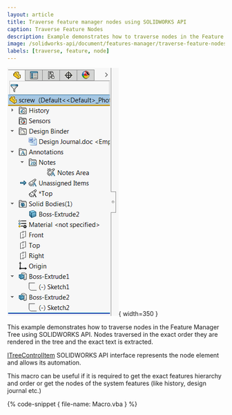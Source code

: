 ```yaml
---
layout: article
title: Traverse feature manager nodes using SOLIDWORKS API
caption: Traverse Feature Nodes
description: Example demonstrates how to traverse nodes in the Feature Manager Tree using SOLIDWORKS API
image: /solidworks-api/document/features-manager/traverse-feature-nodes/feature-manager-tree.png
labels: [traverse, feature, node]
---
```

![Feature Manager Tree](feature-manager-tree.png){ width=350 }

This example demonstrates how to traverse nodes in the Feature Manager Tree using SOLIDWORKS API. Nodes traversed in the exact order they are rendered in the tree and the exact text is extracted.

[ITreeControlItem](http://help.solidworks.com/2018/english/api/sldworksapi/solidworks.interop.sldworks~solidworks.interop.sldworks.itreecontrolitem.html) SOLIDWORKS API interface represents the node element and allows its automation.

This macro can be useful if it is required to get the exact features hierarchy and order or get the nodes of the system features (like history, design journal etc.)

{% code-snippet { file-name: Macro.vba } %}
